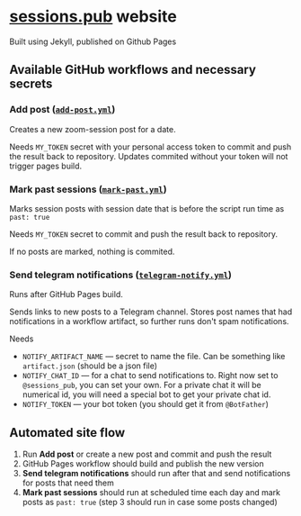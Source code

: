 # [sessions.pub](https://sessions.pub/) website

Built using Jekyll, published on Github Pages

## Available GitHub workflows and necessary secrets

### Add post ([`add-post.yml`](.github/workflows/add-post.yml))

Creates a new zoom-session post for a date. 

Needs `MY_TOKEN` secret with your personal access token to commit and push the result back to repository. Updates commited without your token will not trigger pages build.

### Mark past sessions ([`mark-past.yml`](.github/workflows/mark-past.yml))

Marks session posts with session date that is before the script run time as `past: true`

Needs `MY_TOKEN` secret to commit and push the result back to repository. 

If no posts are marked, nothing is commited.

### Send telegram notifications ([`telegram-notify.yml`](.github/workflows/telegram-notify.yml))

Runs after GitHub Pages build.

Sends links to new posts to a Telegram channel. Stores post names that had notifications in a workflow artifact, so further runs don't spam notifications.

Needs

 * `NOTIFY_ARTIFACT_NAME` — secret to name the file. Can be something like `artifact.json` (should be a json file)
 * `NOTIFY_CHAT_ID` — for a chat to send notifications to. Right now set to `@sessions_pub`, you can set your own. For a private chat it will be numerical id, you will need a special bot to get your private chat id.
 * `NOTIFY_TOKEN` — your bot token (you should get it from `@BotFather`)

## Automated site flow

1. Run **Add post** or create a new post and commit and push the result
2. GitHub Pages workflow should build and publish the new version
3. **Send telegram notifications** should run after that and send notifications for posts that need them
4. **Mark past sessions** should run at scheduled time each day and mark posts as `past: true` (step 3 should run in case some posts changed)
